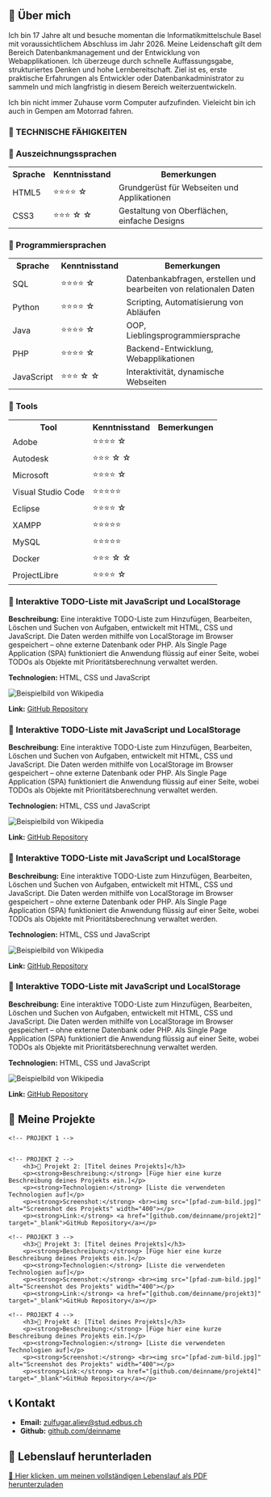 <!DOCTYPE html>
<html lang="de">
<head>
    <meta charset="UTF-8">
    <title>Zulfugar Aliev - Portfolio</title>
</head>
<body>


<!-- ÜBER MICH -->
<section>
    <h2>👋 Über mich</h2>
    <p>
        Ich bin 17 Jahre alt und besuche momentan die Informatikmittelschule Basel mit voraussichtlichem Abschluss im Jahr 2026.
        Meine Leidenschaft gilt dem Bereich Datenbankmanagement und der Entwicklung von Webapplikationen.
        Ich überzeuge durch schnelle Auffassungsgabe, strukturiertes Denken und hohe Lernbereitschaft.
        Ziel ist es, erste praktische Erfahrungen als Entwickler oder Datenbankadministrator zu sammeln und mich langfristig in diesem Bereich weiterzuentwickeln.
    </p>
    <p>
        Ich bin nicht immer Zuhause vorm Computer aufzufinden. Vieleicht bin ich auch in Gempen am Motorrad fahren.
    </p>
</section>

 <h3>🔹 TECHNISCHE FÄHIGKEITEN</h3>
<section>
        <h3>🔹 Auszeichnungssprachen</h3>
    <table>
        <tr>
            <th>Sprache</th>
            <th class="stars">Kenntnisstand</th>
            <th>Bemerkungen</th>
        </tr>
        <tr>
            <td>HTML5</td>
            <td>⭐⭐⭐⭐ ☆</td>
            <td>Grundgerüst für Webseiten und Applikationen</td>
        </tr>
        <tr>
            <td>CSS3</td>
            <td>⭐⭐⭐ ☆ ☆</td>
            <td>Gestaltung von Oberflächen, einfache Designs</td>
        </tr>
    </table>
<section>
    <h3>🔹 Programmiersprachen</h3>
    <table>
        <tr>
            <th>Sprache</th>
            <th class="stars">Kenntnisstand</th>
            <th>Bemerkungen</th>
        </tr>
        <tr>
            <td>SQL</td>
            <td>⭐⭐⭐⭐ ☆</td>
            <td>Datenbankabfragen, erstellen und bearbeiten von relationalen Daten</td>
        </tr>
        <tr>
            <td>Python</td>
            <td>⭐⭐⭐⭐ ☆</td>
            <td>Scripting, Automatisierung von Abläufen</td>
        </tr>
        <tr>
            <td>Java</td>
            <td>⭐⭐⭐⭐ ☆</td>
            <td>OOP, Lieblingsprogrammiersprache</td>
        </tr>
        <tr>
            <td>PHP</td>
            <td>⭐⭐⭐⭐ ☆</td>
            <td>Backend-Entwicklung, Webapplikationen</td>
        </tr>
        <tr>
            <td>JavaScript</td>
            <td>⭐⭐⭐ ☆  ☆</td>
            <td>Interaktivität, dynamische Webseiten</td>
        </tr>
    </table>
</section>
    <h3>🔹 Tools</h3>
    <table>
        <tr>
            <th>Tool</th>
            <th class="stars">Kenntnisstand</th>
            <th>Bemerkungen</th>
        </tr>
        <tr>
            <td>Adobe</td>
            <td>⭐⭐⭐⭐ ☆</td>
            <td></td>
        </tr>
        <tr>
            <td>Autodesk</td>
            <td>⭐⭐⭐ ☆  ☆</td>
            <td></td>
        </tr>
        <tr>
            <td>Microsoft</td>
            <td>⭐⭐⭐⭐ ☆</td>
            <td></td>
        </tr>
        <tr>
            <td>Visual Studio Code</td>
            <td>⭐⭐⭐⭐⭐</td>
            <td></td>
        </tr>
        <tr>
            <td>Eclipse</td>
            <td>⭐⭐⭐⭐ ☆</td>
            <td></td>
        </tr>
        <tr>
            <td>XAMPP</td>
            <td>⭐⭐⭐⭐⭐</td>
            <td></td>
        </tr>
        <tr>
            <td>MySQL</td>
            <td>⭐⭐⭐⭐⭐</td>
            <td></td>
        </tr>
        <tr>
            <td>Docker</td>
            <td>⭐⭐⭐ ☆  ☆</td>
            <td></td>
        </tr>
        <tr>
            <td>ProjectLibre</td>
            <td>⭐⭐⭐⭐ ☆</td>
            <td></td>
        </tr>
    </table>
</section>

<section>
        <h3>🔹 Interaktive TODO-Liste mit JavaScript und LocalStorage</h3>
        <p><strong>Beschreibung:</strong> Eine interaktive TODO-Liste zum Hinzufügen, Bearbeiten, Löschen und Suchen von Aufgaben, entwickelt mit HTML, CSS und JavaScript. Die Daten werden mithilfe von LocalStorage im Browser gespeichert – ohne externe Datenbank oder PHP. Als Single Page Application (SPA) funktioniert die Anwendung flüssig auf einer Seite, wobei TODOs als Objekte mit Prioritätsberechnung verwaltet werden.</p>
        <p><strong>Technologien:</strong> HTML, CSS und JavaScript</p>
        <img src="https://i.imgflip.com/9yav6f.gif" alt="Beispielbild von Wikipedia" />
        <p><strong>Link:</strong> <a href="[github.com/Simulant235/Modularbeit-294]" target="_blank">GitHub Repository</a></p>
</section>

<section>
        <h3>🔹 Interaktive TODO-Liste mit JavaScript und LocalStorage</h3>
        <p><strong>Beschreibung:</strong> Eine interaktive TODO-Liste zum Hinzufügen, Bearbeiten, Löschen und Suchen von Aufgaben, entwickelt mit HTML, CSS und JavaScript. Die Daten werden mithilfe von LocalStorage im Browser gespeichert – ohne externe Datenbank oder PHP. Als Single Page Application (SPA) funktioniert die Anwendung flüssig auf einer Seite, wobei TODOs als Objekte mit Prioritätsberechnung verwaltet werden.</p>
        <p><strong>Technologien:</strong> HTML, CSS und JavaScript</p>
        <img src="https://i.imgflip.com/9yav6f.gif" alt="Beispielbild von Wikipedia" />
        <p><strong>Link:</strong> <a href="[github.com/Simulant235/Modularbeit-294]" target="_blank">GitHub Repository</a></p>
</section>

<section>
        <h3>🔹 Interaktive TODO-Liste mit JavaScript und LocalStorage</h3>
        <p><strong>Beschreibung:</strong> Eine interaktive TODO-Liste zum Hinzufügen, Bearbeiten, Löschen und Suchen von Aufgaben, entwickelt mit HTML, CSS und JavaScript. Die Daten werden mithilfe von LocalStorage im Browser gespeichert – ohne externe Datenbank oder PHP. Als Single Page Application (SPA) funktioniert die Anwendung flüssig auf einer Seite, wobei TODOs als Objekte mit Prioritätsberechnung verwaltet werden.</p>
        <p><strong>Technologien:</strong> HTML, CSS und JavaScript</p>
        <img src="https://i.imgflip.com/9yav6f.gif" alt="Beispielbild von Wikipedia" />
        <p><strong>Link:</strong> <a href="[github.com/Simulant235/Modularbeit-294]" target="_blank">GitHub Repository</a></p>
</section>

<section>
        <h3>🔹 Interaktive TODO-Liste mit JavaScript und LocalStorage</h3>
        <p><strong>Beschreibung:</strong> Eine interaktive TODO-Liste zum Hinzufügen, Bearbeiten, Löschen und Suchen von Aufgaben, entwickelt mit HTML, CSS und JavaScript. Die Daten werden mithilfe von LocalStorage im Browser gespeichert – ohne externe Datenbank oder PHP. Als Single Page Application (SPA) funktioniert die Anwendung flüssig auf einer Seite, wobei TODOs als Objekte mit Prioritätsberechnung verwaltet werden.</p>
        <p><strong>Technologien:</strong> HTML, CSS und JavaScript</p>
        <img src="https://i.imgflip.com/9yav6f.gif" alt="Beispielbild von Wikipedia" />
        <p><strong>Link:</strong> <a href="[github.com/Simulant235/Modularbeit-294]" target="_blank">GitHub Repository</a></p>
</section>

<!-- PROJEKTE -->
<section>
    <h2>📂 Meine Projekte</h2>

    <!-- PROJEKT 1 -->


    <!-- PROJEKT 2 -->
        <h3>🔹 Projekt 2: [Titel deines Projekts]</h3>
        <p><strong>Beschreibung:</strong> [Füge hier eine kurze Beschreibung deines Projekts ein.]</p>
        <p><strong>Technologien:</strong> [Liste die verwendeten Technologien auf]</p>
        <p><strong>Screenshot:</strong> <br><img src="[pfad-zum-bild.jpg]" alt="Screenshot des Projekts" width="400"></p>
        <p><strong>Link:</strong> <a href="[github.com/deinname/projekt2]" target="_blank">GitHub Repository</a></p>

    <!-- PROJEKT 3 -->
        <h3>🔹 Projekt 3: [Titel deines Projekts]</h3>
        <p><strong>Beschreibung:</strong> [Füge hier eine kurze Beschreibung deines Projekts ein.]</p>
        <p><strong>Technologien:</strong> [Liste die verwendeten Technologien auf]</p>
        <p><strong>Screenshot:</strong> <br><img src="[pfad-zum-bild.jpg]" alt="Screenshot des Projekts" width="400"></p>
        <p><strong>Link:</strong> <a href="[github.com/deinname/projekt3]" target="_blank">GitHub Repository</a></p>

    <!-- PROJEKT 4 -->
        <h3>🔹 Projekt 4: [Titel deines Projekts]</h3>
        <p><strong>Beschreibung:</strong> [Füge hier eine kurze Beschreibung deines Projekts ein.]</p>
        <p><strong>Technologien:</strong> [Liste die verwendeten Technologien auf]</p>
        <p><strong>Screenshot:</strong> <br><img src="[pfad-zum-bild.jpg]" alt="Screenshot des Projekts" width="400"></p>
        <p><strong>Link:</strong> <a href="[github.com/deinname/projekt4]" target="_blank">GitHub Repository</a></p>
</section>

<!-- KONTAKT -->
<section>
    <h2>📞 Kontakt</h2>
    <ul>
        <li><strong>Email:</strong> <a href="mailto:zulfugar.aliev@stud.edbus.ch">zulfugar.aliev@stud.edbus.ch</a></li>
        <li><strong>Github:</strong> <a href="https://github.com/deinname"  target="_blank">github.com/deinname</a></li>
    </ul>
</section>

<!-- LEbenslauf DOWNLOAD -->
<section>
    <h2>📄 Lebenslauf herunterladen</h2>
    <p>
        <a href="Lebenslauf_Zulfugar_Aliev.pdf" target="_blank">🔗 Hier klicken, um meinen vollständigen Lebenslauf als PDF herunterzuladen</a>
    </p>
</section>

</body>
</html>
